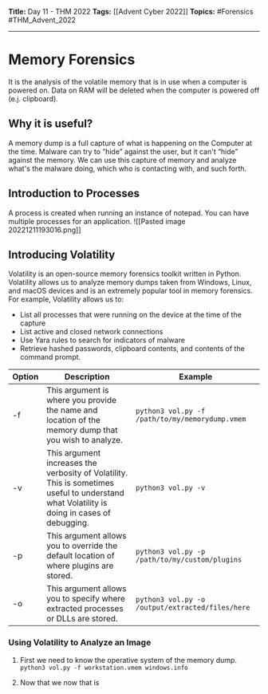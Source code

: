 **Title:** Day 11 - THM 2022
**Tags:** [[Advent Cyber 2022]]
**Topics:** #Forensics #THM_Advent_2022 

---
# Memory Forensics
It is the analysis of the volatile memory that is in use when a computer is powered on. Data on RAM will be deleted when the computer is powered off (e.j. clipboard).

## Why it is useful?
A memory dump is a full capture of what is happening on the Computer at the time. Malware can try to “hide” against the user, but it can't “hide” against the memory.
We can use this capture of memory and analyze what's the malware doing, which who is contacting with, and such forth.

## Introduction to Processes
A process is created when running an instance of notepad. You can have multiple processes for an application. 
![[Pasted image 20221211193016.png]]

## Introducing Volatility
Volatility is an open-source memory forensics toolkit written in Python. Volatility allows us to analyze memory dumps taken from Windows, Linux, and macOS devices and is an extremely popular tool in memory forensics. For example, Volatility allows us to:
-   List all processes that were running on the device at the time of the capture
-   List active and closed network connections
-   Use Yara rules to search for indicators of malware
-   Retrieve hashed passwords, clipboard contents, and contents of the command prompt.

| Option | Description | Example |
| --- | --- | --- |
| -f | This argument is where you provide the name and location of the memory dump that you wish to analyze. | ``python3 vol.py -f /path/to/my/memorydump.vmem`` |
| -v | This argument increases the verbosity of Volatility. This is sometimes useful to understand what Volatility is doing in cases of debugging. | ``python3 vol.py -v`` |
| -p | This argument allows you to override the default location of where plugins are stored. | ``python3 vol.py -p /path/to/my/custom/plugins`` |
| -o | This argument allows you to specify where extracted processes or DLLs are stored. | ``python3 vol.py -o /output/extracted/files/here`` |

### Using Volatility to Analyze an Image
1. First we need to know the operative system of the memory dump.
`python3 vol.py -f workstation.vmem windows.info`

2. Now that we now that is 
